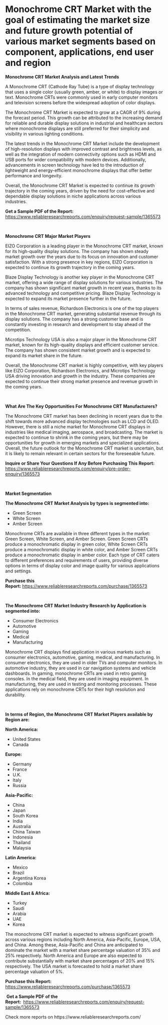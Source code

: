 <p><h1>Monochrome CRT Market with the goal of estimating the market size and future growth potential of various market segments based on component, applications, end user and region</h1></p><p><strong>Monochrome CRT Market Analysis and Latest Trends</strong></p>
<p><p>A Monochrome CRT (Cathode Ray Tube) is a type of display technology that uses a single color (usually green, amber, or white) to display images or text. Monochrome CRTs were commonly used in early computer monitors and television screens before the widespread adoption of color displays.</p><p>The Monochrome CRT Market is expected to grow at a CAGR of 9% during the forecast period. This growth can be attributed to the increasing demand for reliable and durable display solutions in industrial and healthcare sectors where monochrome displays are still preferred for their simplicity and visibility in various lighting conditions.</p><p>The latest trends in the Monochrome CRT Market include the development of high-resolution displays with improved contrast and brightness levels, as well as the integration of modern connectivity options such as HDMI and USB ports for wider compatibility with modern devices. Additionally, advancements in screen technology have led to the introduction of lightweight and energy-efficient monochrome displays that offer better performance and longevity.</p><p>Overall, the Monochrome CRT Market is expected to continue its growth trajectory in the coming years, driven by the need for cost-effective and dependable display solutions in niche applications across various industries.</p></p>
<p><strong>Get a Sample PDF of the Report:&nbsp;</strong> <a href="https://www.reliableresearchreports.com/enquiry/request-sample/1365573">https://www.reliableresearchreports.com/enquiry/request-sample/1365573</a></p>
<p>&nbsp;</p>
<p><strong>Monochrome CRT Major Market Players</strong></p>
<p><p>EIZO Corporation is a leading player in the Monochrome CRT market, known for its high-quality display solutions. The company has shown steady market growth over the years due to its focus on innovation and customer satisfaction. With a strong presence in key regions, EIZO Corporation is expected to continue its growth trajectory in the coming years.</p><p>Blaze Display Technology is another key player in the Monochrome CRT market, offering a wide range of display solutions for various industries. The company has shown significant market growth in recent years, thanks to its advanced technology and competitive pricing. Blaze Display Technology is expected to expand its market presence further in the future.</p><p>In terms of sales revenue, Richardson Electronics is one of the top players in the Monochrome CRT market, generating substantial revenue through its display solutions. The company has a strong customer base and is constantly investing in research and development to stay ahead of the competition.</p><p>Microtips Technology USA is also a major player in the Monochrome CRT market, known for its high-quality displays and efficient customer service. The company has shown consistent market growth and is expected to expand its market share in the future.</p><p>Overall, the Monochrome CRT market is highly competitive, with key players like EIZO Corporation, Richardson Electronics, and Microtips Technology USA driving innovation and growth in the industry. These companies are expected to continue their strong market presence and revenue growth in the coming years.</p></p>
<p>&nbsp;</p>
<p><strong>What Are The Key Opportunities For Monochrome CRT Manufacturers?</strong></p>
<p><p>The Monochrome CRT market has been declining in recent years due to the shift towards more advanced display technologies such as LCD and OLED. However, there is still a niche market for Monochrome CRT displays in industries like medical imaging, aerospace, and broadcasting. The market is expected to continue to shrink in the coming years, but there may be opportunities for growth in emerging markets and specialized applications. Overall, the future outlook for the Monochrome CRT market is uncertain, but it is likely to remain relevant in certain sectors for the foreseeable future.</p></p>
<p><strong>Inquire or Share Your Questions If Any Before Purchasing This Report:</strong> <a href="https://www.reliableresearchreports.com/enquiry/pre-order-enquiry/1365573">https://www.reliableresearchreports.com/enquiry/pre-order-enquiry/1365573</a></p>
<p>&nbsp;</p>
<p><strong>Market Segmentation</strong></p>
<p><strong>The Monochrome CRT Market Analysis by types is segmented into:</strong></p>
<p><ul><li>Green Screen</li><li>White Screen</li><li>Amber Screen</li></ul></p>
<p><p>Monochrome CRTs are available in three different types in the market: Green Screen, White Screen, and Amber Screen. Green Screen CRTs produce a monochromatic display in green color, White Screen CRTs produce a monochromatic display in white color, and Amber Screen CRTs produce a monochromatic display in amber color. Each type of CRT caters to different preferences and requirements of users, providing diverse options in terms of display color and image quality for various applications and settings.</p></p>
<p><strong>Purchase this Report:&nbsp;</strong><a href="https://www.reliableresearchreports.com/purchase/1365573">https://www.reliableresearchreports.com/purchase/1365573</a></p>
<p>&nbsp;</p>
<p><strong>The Monochrome CRT Market Industry Research by Application is segmented into:</strong></p>
<p><ul><li>Consumer Electronics</li><li>Automotive</li><li>Gaming</li><li>Medical</li><li>Manufacturing</li></ul></p>
<p><p>Monochrome CRT displays find application in various markets such as consumer electronics, automotive, gaming, medical, and manufacturing. In consumer electronics, they are used in older TVs and computer monitors. In automotive industry, they are used in car navigation systems and vehicle dashboards. In gaming, monochrome CRTs are used in retro gaming consoles. In the medical field, they are used in imaging equipment. In manufacturing, they are used in testing and monitoring processes. These applications rely on monochrome CRTs for their high resolution and durability.</p></p>
<p>&nbsp;</p>
<p><strong>In terms of Region, the Monochrome CRT Market Players available by Region are:</strong></p>
<p>
    <p> <strong> North America: </strong>
        <ul>
            <li>United States</li>
            <li>Canada</li>
        </ul>
        </p> 
    <p> <strong> Europe: </strong>
        <ul>
            <li>Germany</li>
            <li>France</li>
            <li>U.K.</li>
            <li>Italy</li>
            <li>Russia</li>
        </ul>
        </p> 
    <p> <strong> Asia-Pacific: </strong>
        <ul>
            <li>China</li>
            <li>Japan</li>
            <li>South Korea</li>
            <li>India</li>
            <li>Australia</li>
            <li>China Taiwan</li>
            <li>Indonesia</li>
            <li>Thailand</li>
            <li>Malaysia</li>
        </ul>
        </p> 
    <p> <strong> Latin America: </strong>
        <ul>
            <li>Mexico</li>
            <li>Brazil</li>
            <li>Argentina Korea</li>
            <li>Colombia</li>
        </ul>
        </p> 
    <p> <strong> Middle East & Africa: </strong>
        <ul>
            <li>Turkey</li>
            <li>Saudi</li>
            <li>Arabia</li>
            <li>UAE</li>
            <li>Korea</li>
        </ul>
    </p>
    </p>
<p><p>The monochrome CRT market is expected to witness significant growth across various regions including North America, Asia-Pacific, Europe, USA, and China. Among these, Asia-Pacific and China are anticipated to dominate the market with a market share percentage valuation of 35% and 25% respectively. North America and Europe are also expected to contribute substantially with market share percentages of 20% and 15% respectively. The USA market is forecasted to hold a market share percentage valuation of 5%.</p></p>
<p><strong>Purchase this Report: </strong><a href="https://www.reliableresearchreports.com/purchase/1365573">https://www.reliableresearchreports.com/purchase/1365573</a></p>
<p>&nbsp;<strong>Get a Sample PDF of the Report:&nbsp;&nbsp;</strong><a href="https://www.reliableresearchreports.com/enquiry/request-sample/1365573">https://www.reliableresearchreports.com/enquiry/request-sample/1365573</a></p>
<p><strong></strong></p>
<p>Check more reports on https://www.reliableresearchreports.com/</p>